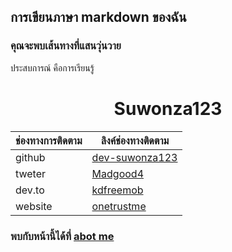 ## การเขียนภาษา markdown ของฉัน

### คุณจะพบเส้นทางที่แสนวุ่นวาย

ประสบการณ์ คือการเรียนรู้

<center>
  <h1> Suwonza123 </h1>
</center>

| ช่องทางการติดตาม | ลิงค์ช่องทางติดตาม |
| --------- | ---------- |
|   github   |    [dev-suwonza123](https://github.com/dev-suwonza123)   |
|   tweter   |    [Madgood4](https://twitter.com/Madgood4)   |
|   dev.to   |    [kdfreemob](https://dev.to/kdfreemob.com)   |
|   website   |    [onetrustme](https://app.onetrustme.com)   |

### พบกับหน้านี้ได้ที่  [abot me](https://app.onetrustme.com)
